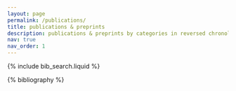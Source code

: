 ```yaml
---
layout: page
permalink: /publications/
title: publications & preprints
description: publications & preprints by categories in reversed chronological order. you can find my exhaustive ADS library here: https://ui.adsabs.harvard.edu/public-libraries/qxzKmgEMRxaA2gqe0jcS2Q 
nav: true
nav_order: 1
---
```


<!-- _pages/publications.md -->

<!-- Bibsearch Feature -->

{% include bib_search.liquid %}

<div class="publications">

{% bibliography %}

</div>
